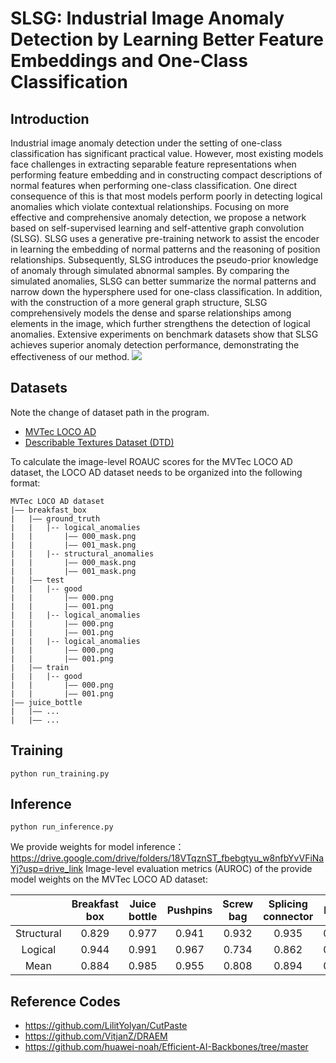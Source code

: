 # SLSG: Industrial Image Anomaly Detection by Learning Better Feature Embeddings and One-Class Classification
## Introduction
Industrial image anomaly detection under the setting of one-class classification has significant practical value. However, most existing models face challenges in extracting separable feature representations when performing feature embedding and in constructing compact descriptions of normal features when performing one-class classification. One direct consequence of this is that most models perform poorly in detecting logical anomalies which violate contextual relationships. Focusing on more effective and comprehensive anomaly detection, we propose a network based on self-supervised learning and self-attentive graph convolution (SLSG). SLSG uses a generative pre-training network to assist the encoder in learning the embedding of normal patterns and the reasoning of position relationships. Subsequently, SLSG introduces the pseudo-prior knowledge of anomaly through simulated abnormal samples. By comparing the simulated anomalies, SLSG can better summarize the normal patterns and narrow down the hypersphere used for one-class classification. In addition, with the construction of a more general graph structure, SLSG comprehensively models the dense and sparse relationships among elements in the image, which further strengthens the detection of logical anomalies. Extensive experiments on benchmark datasets show that SLSG achieves superior anomaly detection performance, demonstrating the effectiveness of our method.
![](C:\Users\Lenovo\Desktop\异常检测——论文2\高清截图_NEW\2023-04-14_171559.png)

## Datasets
Note the change of  dataset path in the program.
- [MVTec LOCO AD](https://www.mvtec.com/company/research/datasets/mvtec-loco)
- [Describable Textures Dataset (DTD)](https://www.robots.ox.ac.uk/~vgg/data/dtd/)

To calculate the image-level ROAUC scores for the MVTec LOCO AD dataset, the LOCO AD dataset needs to be organized into the following format:
```
MVTec LOCO AD dataset
|—— breakfast_box
|   |—— ground_truth
|	|	|-- logical_anomalies
|   |   	|—— 000_mask.png
|   |   	|—— 001_mask.png
|	|	|-- structural_anomalies
|   |   	|—— 000_mask.png
|   |   	|—— 001_mask.png
|   |—— test
|	|	|-- good
|   |   	|—— 000.png
|   |   	|—— 001.png
|	|	|-- logical_anomalies
|   |   	|—— 000.png
|   |   	|—— 001.png
|	|	|-- logical_anomalies
|   |   	|—— 000.png
|   |   	|—— 001.png
|   |—— train
|	|	|-- good
|   |   	|—— 000.png
|   |   	|—— 001.png
|—— juice_bottle
|   |—— ...
|   |—— ...
```
## Training
```
python run_training.py
```
## Inference
```
python run_inference.py
```

We provide weights for model inference：https://drive.google.com/drive/folders/18VTqznST_fbebgtyu_w8nfbYvVFiNaYj?usp=drive_link
Image-level evaluation metrics (AUROC) of the provide model weights on the MVTec LOCO AD dataset:

|            | Breakfast box | Juice bottle | Pushpins | Screw bag | Splicing connector | Mean  |
| :--------: | :-----------: | :----------: | :------: | :-------: | :----------------: | :---: |
| Structural |     0.829     |    0.977     |  0.941   |   0.932   |       0.935        | 0.923 |
|  Logical   |     0.944     |    0.991     |  0.967   |   0.734   |       0.862        | 0.899 |
|    Mean    |     0.884     |    0.985     |  0.955   |   0.808   |       0.894        | 0.905 |

## Reference Codes
- https://github.com/LilitYolyan/CutPaste
- https://github.com/VitjanZ/DRAEM
- https://github.com/huawei-noah/Efficient-AI-Backbones/tree/master
